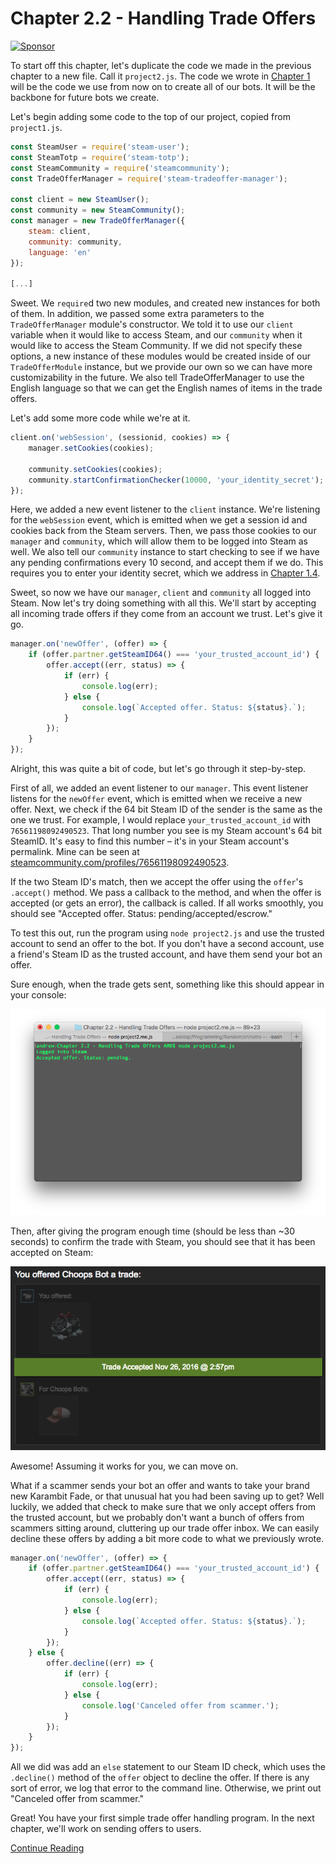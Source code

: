 # Chapter 2.2 - Handling Trade Offers

<a target='_blank' rel='nofollow' href='https://app.codesponsor.io/link/WWKSZ8BufMHxCu7dPGG4np4x/andrewda/node-steam-guide'>
  <img alt='Sponsor' width='888' height='68' src='https://app.codesponsor.io/embed/WWKSZ8BufMHxCu7dPGG4np4x/andrewda/node-steam-guide.svg' />
</a>

To start off this chapter, let's duplicate the code we made in the previous
chapter to a new file. Call it `project2.js`. The code we wrote in 
[Chapter 1](../../Chapter%201%20-%20Basics) will be the code we use from now 
on to create all of our bots. It will be the backbone for future bots we create.

Let's begin adding some code to the top of our project, copied from
`project1.js`.

```js
const SteamUser = require('steam-user');
const SteamTotp = require('steam-totp');
const SteamCommunity = require('steamcommunity');
const TradeOfferManager = require('steam-tradeoffer-manager');

const client = new SteamUser();
const community = new SteamCommunity();
const manager = new TradeOfferManager({
	steam: client,
	community: community,
	language: 'en'
});

[...]
```

Sweet. We `require`d two new modules, and created new instances for both of
them. In addition, we passed some extra parameters to the `TradeOfferManager`
module's constructor. We told it to use our `client` variable when it would
like to access Steam, and our `community` when it would like to access
the Steam Community. If we did not specify these options, a new instance of
these modules would be created inside of our `TradeOfferModule` instance, but we
provide our own so we can have more customizability in the future. We also tell
TradeOfferManager to use the English language so that we can get the English
names of items in the trade offers.

Let's add some more code while we're at it.

```js
client.on('webSession', (sessionid, cookies) => {
	manager.setCookies(cookies);

	community.setCookies(cookies);
	community.startConfirmationChecker(10000, 'your_identity_secret');
});
```

Here, we added a new event listener to the `client` instance. We're listening
for the `webSession` event, which is emitted when we get a session id and
cookies back from the Steam servers. Then, we pass those cookies to our
`manager` and `community`, which will allow them to be logged into Steam as
well. We also tell our `community` instance to start checking to see if we have
any pending confirmations every 10 second, and accept them if we do. This
requires you to enter your identity secret, which we address in [Chapter 1.4](../../Chapter%201%20-%20Basics/Chapter%201.4%20-%20TOTP/#how-to-find-your-secrets).

Sweet, so now we have our `manager`, `client` and `community` all
logged into Steam. Now let's try doing something with all this. We'll start by
accepting all incoming trade offers if they come from an account we trust.
Let's give it go.

```js
manager.on('newOffer', (offer) => {
	if (offer.partner.getSteamID64() === 'your_trusted_account_id') {
		offer.accept((err, status) => {
			if (err) {
				console.log(err);
			} else {
				console.log(`Accepted offer. Status: ${status}.`);
			}
		});
	}
});
```

Alright, this was quite a bit of code, but let's go through it step-by-step.

First of all, we added an event listener to our `manager`. This event listener
listens for the `newOffer` event, which is emitted when we receive a new offer.
Next, we check if the 64 bit Steam ID of the sender is the same as the one we
trust. For example, I would replace `your_trusted_account_id` with
`76561198092490523`. That long number you see is my Steam account's 64 bit
SteamID. It's easy to find this number – it's in your Steam account's
permalink. Mine can be seen at [steamcommunity.com/profiles/76561198092490523](https://steamcommunity.com/profiles/76561198092490523).

If the two Steam ID's match, then we accept the offer using the `offer`'s
`.accept()` method. We pass a callback to the method, and when the offer is
accepted (or gets an error), the callback is called. If all works smoothly, you
should see "Accepted offer. Status: pending/accepted/escrow."

To test this out, run the program using `node project2.js` and use the trusted
account to send an offer to the bot. If you don't have a second account, use a
friend's Steam ID as the trusted account, and have them send your bot an offer.

Sure enough, when the trade gets sent, something like this should appear in
your console:

![console.png](./screenshots/console.png)

Then, after giving the program enough time (should be less than ~30 seconds) to
confirm the trade with Steam, you should see that it has been accepted on
Steam:

![trade.png](./screenshots/trade.png)

Awesome! Assuming it works for you, we can move on.

What if a scammer sends your bot an offer and wants to take your brand new
Karambit Fade, or that unusual hat you had been saving up to get? Well luckily,
we added that check to make sure that we only accept offers from the trusted
account, but we probably don't want a bunch of offers from scammers sitting
around, cluttering up our trade offer inbox. We can easily decline these offers
by adding a bit more code to what we previously wrote.

```js
manager.on('newOffer', (offer) => {
	if (offer.partner.getSteamID64() === 'your_trusted_account_id') {
		offer.accept((err, status) => {
			if (err) {
				console.log(err);
			} else {
				console.log(`Accepted offer. Status: ${status}.`);
			}
		});
	} else {
		offer.decline((err) => {
			if (err) {
				console.log(err);
			} else {
				console.log('Canceled offer from scammer.');
			}
		});
	}
});
```

All we did was add an `else` statement to our Steam ID check, which uses the
`.decline()` method of the `offer` object to decline the offer. If there is any
sort of error, we log that error to the command line. Otherwise, we print out
"Canceled offer from scammer."

Great! You have your first simple trade offer handling program. In the next
chapter, we'll work on sending offers to users.

[Continue Reading](../Chapter%202.3%20-%20Sending%20Trade%20Offers)
